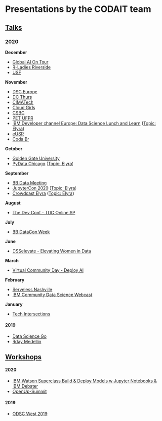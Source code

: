 # Presentations by the CODAIT team


## [Talks](talks/)

### 2020

**December**

- [Global AI On Tour](talks/2020-12-12_Global-AI)
- [R-Ladies Riverside](talks/2020-12-10_R-Ladies-Riverside)
- [USF](talks/2020-12-02_USF-Economics)


**November**

- [DSC Europe](talks/2020-11-19_DSC-Europe)
- [DC Thurs](talks/2020-11-19_DC_Thurs)
- [CIMATech](talks/2020-11-18_CIMATech)
- [Cloud Girls](talks/2020-11-17_Cloud-Girls)
- [CSBC](talks/2020-11-17_CSBC)
- [PET UFPR](talks/2020-11-13_PET-UFPR)
- [IBM Developer channel Europe: Data Science Lunch and Learn](talks/2020-11-09_ds_lunch_and_learn) ([Topic: Elyra](https://github.com/elyra-ai/elyra))
- [eUSR](talks/2020-11-06_eUSR)
- [Coda.Br](talks/2020-11-03_Coda-BR)

**October**

- [Golden Gate University](talks/2020-10-29_GGU)
- [PyData Chicago](talks/2020-10-22_pydata-chicago-elyra) ([Topic: Elyra](https://github.com/elyra-ai/elyra))

**September**

- [BB Data Meeting](talks/2020-09-30_BB-Data-Meeting)
- [JupyterCon 2020](talks/2020-09-18_JupyterCon-DAX) ([Topic: Elyra](https://github.com/elyra-ai/elyra))
- [Crowdcast Elyra](talks/2020-09-01_Crowdcast-Elyra) ([Topic: Elyra](https://github.com/elyra-ai/elyra))

**August**

- [The Dev Conf - TDC Online SP](talks/2020-08-27_The-Dev-Conf)

**July**

- [BB DataCon Week](talks/2020-07-23_BB-DataCon-Week)

**June**

- [DSSelevate - Elevating Women in Data](talks/2020-06-18_DSSelevate-Elevating-Women-in-Data)

**March**

- [Virtual Community Day - Deploy AI](talks/2020-03-07_Virtual-Community-Day-Deploy-AI)

**February**

- [Serveless Nashville](talks/2020-02-27-Serveless-Nashville)
- [IBM Community Data Science Webcast](talks/2020-02-25_IBM-Community-Data-Science-Webcast)

**January**

- [Tech Intersections](talks/2020-01-25_TechIntersections)


#### 2019 
- [Data Science Go](talks/2019-09-28_Data-Science-Go)
- [Rday Medellín](talks/2019-11-08_Rday-Medellin)

## [Workshops](workshops/)

#### 2020
- [IBM Watson Superclass Build & Deploy Models w Jupyter Notebooks & IBM Debater](workshops/2020-12-09_IBM-Watson-Superclass)
- [OpenUp-Summit](workshops/2020-09-12_OpenUp-Summit)


#### 2019 
- [ODSC West 2019](workshops/2019-10-29_ODSC-WEST)
